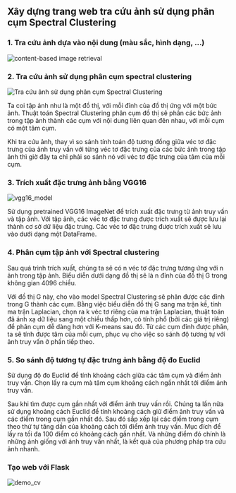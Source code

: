 ## Xây dựng trang web tra cứu ảnh sử dụng phân cụm Spectral Clustering
### 1. Tra cứu ảnh dựa vào nội dung (màu sắc, hình dạng, ...)
![content-based image retrieval](https://images.viblo.asia/1584daee-c9f8-421c-9c26-e37d91387685.png)

### 2. Tra cứu ảnh sử dụng phân cụm spectral clustering
![Tra cứu ảnh sử dụng phân cụm Spectral Clustering](https://images.viblo.asia/bc389437-ea9f-45f5-9d9e-61472aa87e77.png)

Ta coi tập ảnh như là một đồ thị, với mỗi đỉnh của đồ thị ứng với một bức ảnh. Thuật toán Spectral Clustering phân cụm đồ thị sẽ phân các bức ảnh trong tập ảnh thành các cụm với nội dung liên quan đên nhau, với mỗi cụm có một tâm cụm. 

Khi tra cứu ảnh, thay vì so sánh tính toán độ tương đồng giữa véc tơ đặc trưng của ảnh truy vấn với từng véc tơ đặc trưng của các bức ảnh trong tập ảnh thì giờ đây ta chỉ phải so sánh nó với véc tơ đặc trưng của tâm của mỗi cụm.

### 3. Trích xuất đặc trưng ảnh bằng VGG16
![vgg16_model](https://www.bangkokmedjournal.com/storage/BKKMEDJ-15-1/15-1-1/15-1-1-F1.jpg)

Sử dụng pretrained VGG16 ImageNet để trích xuất đặc trưng từ ảnh truy vấn và tập ảnh. 
Với tập ảnh, các véc tơ đặc trưng được trích xuất sẽ được lưu lại thành cơ sở dữ liệu đặc trưng. Các véc tơ đặc trưng được trích xuất sẽ lưu vào dưới dạng một DataFrame.

### 4. Phân cụm tập ảnh với Spectral clustering
 Sau quá trình trích xuất, chúng ta sẽ có n véc tơ đặc trưng tương ứng với n ảnh trong tập ảnh. Biểu diễn dưới dạng đồ thị sẽ là n đỉnh của đồ thị G trong không gian 4096 chiều. 
 
 Với đồ thị G này, cho vào model Spectral Clustering sẽ phân được các đỉnh trong G thành các cụm. Bằng việc biểu diễn đồ thị G sang ma trận kề, tính ma trận Laplacian, chọn ra k véc tơ riêng của ma trận Laplacian, thuật toán đã ánh xạ dữ liệu sang một chiều thấp hơn, có tính phổ (bởi các giá trị riêng) để phân cụm dễ dàng hơn với K-means sau đó. Từ các cụm đỉnh được phân, ta sẽ tính được tâm của mỗi cụm, phục vụ cho việc so sánh độ tương tự với ảnh truy vấn ở phần tiếp theo.
 
 ### 5. So sánh độ tương tự đặc trưng ảnh bằng độ đo Euclid
 Sử dụng độ đo Euclid để tính khoảng cách giữa các tâm cụm và điểm ảnh truy vấn. Chọn lấy ra cụm mà tâm cụm khoảng cách ngắn nhất tới điểm ảnh truy vấn.
 
 Sau khi tìm được cụm gần nhất với điểm ảnh truy vấn rồi. Chúng ta lần nữa sử dụng khoảng cách Euclid để tính khoảng cách giữ điểm ảnh truy vấn và các điểm trong cụm gần nhất đó. Sau đó sắp xếp lại các điểm trong cụm theo thứ tự tăng dần của khoảng cách tới điểm ảnh truy vấn. Mục đích để lấy ra tối đa 100 điểm có khoảng cách gần nhất. Và những điểm đó chính là những ảnh giống với ảnh truy vấn nhất, là kết quả của phương pháp tra cứu ảnh nhanh.
 
### Tạo web với Flask

![demo_cv](https://user-images.githubusercontent.com/85627308/198989138-0b810438-cddd-48fb-93b1-8694e75c4b75.png)
